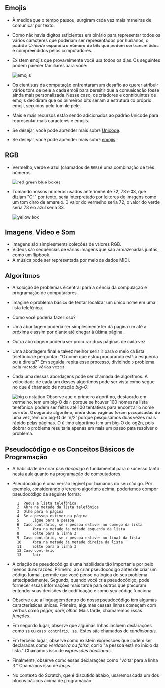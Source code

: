 Emojis
------

*   À medida que o tempo passou, surgiram cada vez mais maneiras de comunicar por texto.
*   Como não havia dígitos suficientes em binário para representar todos os vários caracteres que poderiam ser representados por humanos, o padrão _Unicode_ expandiu o número de bits que podem ser transmitidos e compreendidos pelos computadores.
*   Existem emojis que provavelmente você usa todos os dias. Os seguintes podem parecer familiares para você:
    
    ![emojis](cs50Week0Slide103.png "emojis")
    
*   Os cientistas da computação enfrentaram um desafio ao querer atribuir vários tons de pele a cada emoji para permitir que a comunicação fosse ainda mais personalizada. Nesse caso, os criadores e contribuintes de emojis decidiram que os primeiros bits seriam a estrutura do próprio emoji, seguidos pelo tom de pele.
*   Mais e mais recursos estão sendo adicionados ao padrão Unicode para representar mais caracteres e emojis.
*   Se desejar, você pode aprender mais sobre [Unicode](https://pt.wikipedia.org/wiki/Unicode).
*   Se desejar, você pode aprender mais sobre [emojis](https://pt.wikipedia.org/wiki/Emoji).

RGB
---

*   Vermelho, verde e azul (chamados de `RGB`) é uma combinação de três números.
    
    ![red green blue boxes](cs50Week0Slide118.png "red green blue boxes")
    
*   Tomando nossos números usados anteriormente 72, 73 e 33, que diziam "OI!" por texto, seria interpretado por leitores de imagens como um tom claro de amarelo. O valor do vermelho seria 72, o valor do verde seria 73 e o azul seria 33.
    
    ![yellow box](cs50Week0Slide120.png "yellow box")
    

Imagens, Vídeo e Som
-----------------------

*   Imagens são simplesmente coleções de valores RGB.
*   Vídeos são sequências de várias imagens que são armazenadas juntas, como um flipbook.
*   A música pode ser representada por meio de dados MIDI.

Algoritmos
----------

*   A solução de problemas é central para a ciência da computação e programação de computadores.
*   Imagine o problema básico de tentar localizar um único nome em uma lista telefônica.
*   Como você poderia fazer isso?
*   Uma abordagem poderia ser simplesmente ler da página um até a próxima e assim por diante até chegar à última página.
*   Outra abordagem poderia ser procurar duas páginas de cada vez.
*   Uma abordagem final e talvez melhor seria ir para o meio da lista telefônica e perguntar: "O nome que estou procurando está à esquerda ou à direita?" Em seguida, repita esse processo, dividindo o problema pela metade várias vezes.
*   Cada uma dessas abordagens pode ser chamada de algoritmos. A velocidade de cada um desses algoritmos pode ser vista como segue no que é chamado de notação _big-O_:
    
    ![big o notation](cs50Week0Slide141.png "big o notation") Observe que o primeiro algoritmo, destacado em vermelho, tem um big-O de `n` porque se houver 100 nomes na lista telefônica, podem ser feitas até 100 tentativas para encontrar o nome correto. O segundo algoritmo, onde duas páginas foram pesquisadas de uma vez, tem um big-O de 'n/2' porque pesquisamos duas vezes mais rápido pelas páginas. O último algoritmo tem um big-O de log2n, pois dobrar o problema resultaria apenas em mais um passo para resolver o problema.
    

Pseudocódigo e os Conceitos Básicos de Programação
---------------------------------------------------

*   A habilidade de criar _pseudocódigo_ é fundamental para o sucesso tanto nesta aula quanto na programação de computadores.
*   Pseudocódigo é uma versão legível por humanos do seu código. Por exemplo, considerando o terceiro algoritmo acima, poderíamos compor pseudocódigo da seguinte forma:
    
          1  Pegue a lista telefônica
          2  Abra na metade da lista telefônica
          3  Olhe para a página
          4  Se a pessoa estiver na página
          5      Ligue para a pessoa
          6  Caso contrário, se a pessoa estiver no começo da lista
          7      Abra na metade da metade esquerda da lista
          8      Volte para a linha 3
          9  Caso contrário, se a pessoa estiver no final da lista
          10     Abra na metade da metade direita da lista
          11     Volte para a linha 3
          12 Caso contrário
          13     Sair
        
    
*   A criação de pseudocódigo é uma habilidade tão importante por pelo menos duas razões. Primeiro, ao criar pseudocódigo antes de criar um código formal, permite que você pense na lógica do seu problema antecipadamente. Segundo, quando você cria pseudocódigo, pode fornecer essas informações mais tarde para outros que procuram entender suas decisões de codificação e como seu código funciona.
*   Observe que a linguagem dentro do nosso pseudocódigo tem algumas características únicas. Primeiro, algumas dessas linhas começam com verbos como _pegar,_ _abrir,_ _olhar._ Mais tarde, chamaremos essas _funções_.
*   Em segundo lugar, observe que algumas linhas incluem declarações como `se` ou `caso contrário, se.` Estes são chamados de _condicionais_.
*   Em terceiro lugar, observe como existem expressões que podem ser declaradas como _verdadeira_ ou _falsa_, como "a pessoa está no início da lista." Chamamos isso de _expressões booleanas_.
*   Finalmente, observe como essas declarações como "voltar para a linha 3." Chamamos isso de _loops_.
*   No contexto do Scratch, que é discutido abaixo, usaremos cada um dos blocos básicos acima de programação.